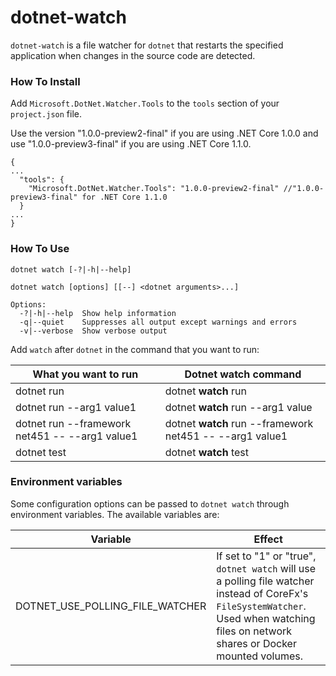 dotnet-watch
============
`dotnet-watch` is a file watcher for `dotnet` that restarts the specified application when changes in the source code are detected.

### How To Install

Add `Microsoft.DotNet.Watcher.Tools` to the `tools` section of your `project.json` file.

Use the version "1.0.0-preview2-final" if you are using .NET Core 1.0.0 and use "1.0.0-preview3-final" if you are using .NET Core 1.1.0.

```
{
...
  "tools": {
    "Microsoft.DotNet.Watcher.Tools": "1.0.0-preview2-final" //"1.0.0-preview3-final" for .NET Core 1.1.0
  }
...
}
```

### How To Use

    dotnet watch [-?|-h|--help]

    dotnet watch [options] [[--] <dotnet arguments>...]

    Options:
      -?|-h|--help  Show help information
      -q|--quiet    Suppresses all output except warnings and errors
      -v|--verbose  Show verbose output

Add `watch` after `dotnet` in the command that you want to run:

| What you want to run                           | Dotnet watch command                                     |
| ---------------------------------------------- | -------------------------------------------------------- |
| dotnet run                                     | dotnet **watch** run                                     |
| dotnet run --arg1 value1                       | dotnet **watch** run --arg1 value                        |
| dotnet run --framework net451 -- --arg1 value1 | dotnet **watch** run --framework net451 -- --arg1 value1 |
| dotnet test                                    | dotnet **watch** test                                    |

### Environment variables

Some configuration options can be passed to `dotnet watch` through environment variables. The available variables are:

| Variable                                       | Effect                                                   |
| ---------------------------------------------- | -------------------------------------------------------- |
| DOTNET_USE_POLLING_FILE_WATCHER                | If set to "1" or "true", `dotnet watch` will use a polling file watcher instead of CoreFx's `FileSystemWatcher`. Used when watching files on network shares or Docker mounted volumes.                       |
